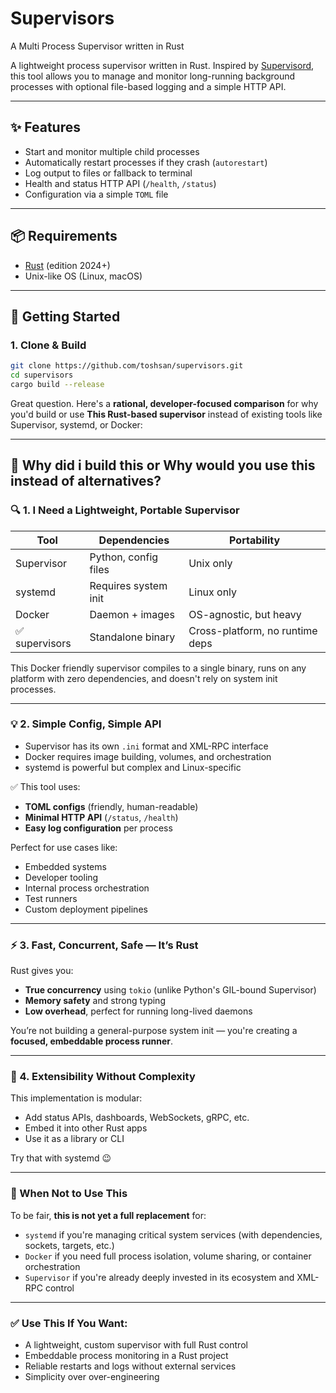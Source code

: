# Supervisors

A Multi Process Supervisor written in Rust

A lightweight process supervisor written in Rust. Inspired by [Supervisord](http://supervisord.org), this tool allows you to manage and monitor long-running background processes with optional file-based logging and a simple HTTP API.

---

## ✨ Features

- Start and monitor multiple child processes
- Automatically restart processes if they crash (`autorestart`)
- Log output to files or fallback to terminal
- Health and status HTTP API (`/health`, `/status`)
- Configuration via a simple `TOML` file

---

## 📦 Requirements

- [Rust](https://www.rust-lang.org/tools/install) (edition 2024+)
- Unix-like OS (Linux, macOS)

---

## 🚀 Getting Started

### 1. Clone & Build

```bash
git clone https://github.com/toshsan/supervisors.git
cd supervisors
cargo build --release
```

Great question. Here's a **rational, developer-focused comparison** for why you'd build or use **This Rust-based supervisor** instead of existing tools like Supervisor, systemd, or Docker:

---

## 🤔 Why did i build this or Why would you use this instead of alternatives?

### 🔍 1. **I Need a Lightweight, Portable Supervisor**

| Tool                  | Dependencies         | Portability                     |
| --------------------  | -------------------- | ------------------------------- |
| Supervisor            | Python, config files | Unix only                       |
| systemd               | Requires system init | Linux only                      |
| Docker                | Daemon + images      | OS-agnostic, but heavy          |
| ✅ supervisors        | Standalone binary    | Cross-platform, no runtime deps |

This Docker friendly supervisor compiles to a single binary, runs on any platform with zero dependencies, and doesn't rely on system init processes.

---

### 💡 2. **Simple Config, Simple API**

- Supervisor has its own `.ini` format and XML-RPC interface
- Docker requires image building, volumes, and orchestration
- systemd is powerful but complex and Linux-specific

✅ This tool uses:

- **TOML configs** (friendly, human-readable)
- **Minimal HTTP API** (`/status`, `/health`)
- **Easy log configuration** per process

Perfect for use cases like:

- Embedded systems
- Developer tooling
- Internal process orchestration
- Test runners
- Custom deployment pipelines

---

### ⚡ 3. **Fast, Concurrent, Safe — It’s Rust**

Rust gives you:

- **True concurrency** using `tokio` (unlike Python's GIL-bound Supervisor)
- **Memory safety** and strong typing
- **Low overhead**, perfect for running long-lived daemons

You’re not building a general-purpose system init — you're creating a **focused, embeddable process runner**.

---

### 🧩 4. **Extensibility Without Complexity**

This implementation is modular:

- Add status APIs, dashboards, WebSockets, gRPC, etc.
- Embed it into other Rust apps
- Use it as a library or CLI

Try that with systemd 😉

---

### 🚫 When Not to Use This

To be fair, **this is not yet a full replacement** for:

- `systemd` if you're managing critical system services (with dependencies, sockets, targets, etc.)
- `Docker` if you need full process isolation, volume sharing, or container orchestration
- `Supervisor` if you're already deeply invested in its ecosystem and XML-RPC control

---

### ✅ Use This If You Want:

- A lightweight, custom supervisor with full Rust control
- Embeddable process monitoring in a Rust project
- Reliable restarts and logs without external services
- Simplicity over over-engineering
